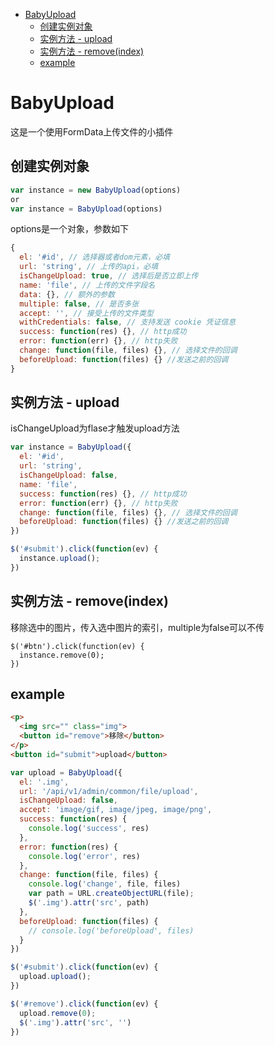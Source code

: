 <!-- START doctoc generated TOC please keep comment here to allow auto update -->
<!-- DON'T EDIT THIS SECTION, INSTEAD RE-RUN doctoc TO UPDATE -->

- [BabyUpload](#babyupload)
  - [创建实例对象](#%E5%88%9B%E5%BB%BA%E5%AE%9E%E4%BE%8B%E5%AF%B9%E8%B1%A1)
  - [实例方法 - upload](#%E5%AE%9E%E4%BE%8B%E6%96%B9%E6%B3%95---upload)
  - [实例方法 - remove(index)](#%E5%AE%9E%E4%BE%8B%E6%96%B9%E6%B3%95---removeindex)
  - [example](#example)

<!-- END doctoc generated TOC please keep comment here to allow auto update -->

# BabyUpload

这是一个使用FormData上传文件的小插件

## 创建实例对象
```js
var instance = new BabyUpload(options)
or
var instance = BabyUpload(options)
```
options是一个对象，参数如下

```js
{
  el: '#id', // 选择器或者dom元素，必填
  url: 'string', // 上传的api，必填
  isChangeUpload: true, // 选择后是否立即上传
  name: 'file', // 上传的文件字段名
  data: {}, // 额外的参数
  multiple: false, // 是否多张
  accept: '', // 接受上传的文件类型
  withCredentials: false, // 支持发送 cookie 凭证信息
  success: function(res) {}, // http成功
  error: function(err) {}, // http失败
  change: function(file, files) {}, // 选择文件的回调
  beforeUpload: function(files) {} //发送之前的回调
}
```
## 实例方法 - upload

isChangeUpload为flase才触发upload方法

```js
var instance = BabyUpload({
  el: '#id',
  url: 'string',
  isChangeUpload: false,
  name: 'file',
  success: function(res) {}, // http成功
  error: function(err) {}, // http失败
  change: function(file, files) {}, // 选择文件的回调
  beforeUpload: function(files) {} //发送之前的回调
})

$('#submit').click(function(ev) {
  instance.upload();
})
```

## 实例方法 - remove(index)

移除选中的图片，传入选中图片的索引，multiple为false可以不传
```
$('#btn').click(function(ev) {
  instance.remove(0);
})
```

## example

```html
<p>
  <img src="" class="img">
  <button id="remove">移除</button>
</p>
<button id="submit">upload</button>
```
```js
var upload = BabyUpload({
  el: '.img',
  url: '/api/v1/admin/common/file/upload',
  isChangeUpload: false,
  accept: 'image/gif, image/jpeg, image/png',
  success: function(res) {
    console.log('success', res)
  },
  error: function(res) {
    console.log('error', res)
  },
  change: function(file, files) {
    console.log('change', file, files)
    var path = URL.createObjectURL(file);
    $('.img').attr('src', path)
  },
  beforeUpload: function(files) {
    // console.log('beforeUpload', files)
  }
})

$('#submit').click(function(ev) {
  upload.upload();
})

$('#remove').click(function(ev) {
  upload.remove(0);
  $('.img').attr('src', '')
})
```



 
